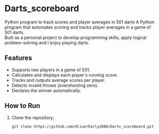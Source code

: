 # Darts_scoreboard
Python program to track scores and player averages in 501 darts 
A Python program that automates scoring and tracks player averages in a game of 501 darts.  
Built as a personal project to develop programming skills, apply logical problem-solving and I enjoy playing darts.
## Features
- Supports two players in a game of 501.
- Calculates and displays each player's running score.
- Tracks and outputs average scores per player.
- Detects invalid throws (overshooting zero).
- Declares the winner automatically.
## How to Run
1. Clone the repository:
   ```bash
   git clone https://github.com/OliverEarly2006/Darts_scoreboard.git
